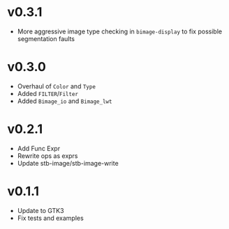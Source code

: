 # v0.3.1
- More aggressive image type checking in `bimage-display` to fix possible
  segmentation faults

# v0.3.0
- Overhaul of `Color` and `Type`
- Added `FILTER`/`Filter`
- Added `Bimage_io` and `Bimage_lwt`

# v0.2.1
- Add Func Expr
- Rewrite ops as exprs
- Update stb-image/stb-image-write

# v0.1.1
- Update to GTK3
- Fix tests and examples
